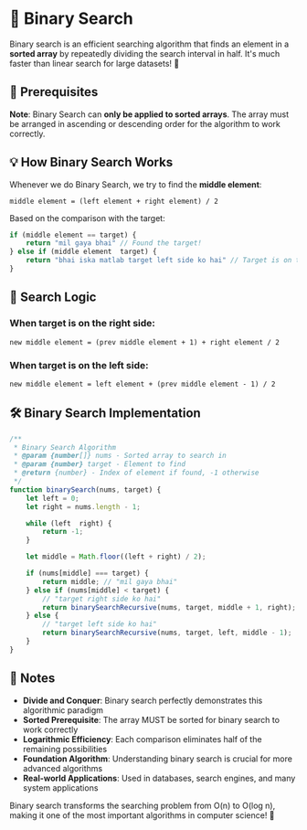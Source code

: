# 🎯 Binary Search

Binary search is an efficient searching algorithm that finds an element in a **sorted array** by repeatedly dividing the search interval in half. It's much faster than linear search for large datasets! 🚀

## 📝 Prerequisites

**Note**: Binary Search can **only be applied to sorted arrays**. The array must be arranged in ascending or descending order for the algorithm to work correctly.

## 💡 How Binary Search Works

Whenever we do Binary Search, we try to find the **middle element**:

```
middle element = (left element + right element) / 2
```

Based on the comparison with the target:

```js
if (middle element == target) {
    return "mil gaya bhai" // Found the target!
} else if (middle element  target) {
    return "bhai iska matlab target left side ko hai" // Target is on the left side
}
```

## 🔄 Search Logic

### When target is on the **right side**:

```
new middle element = (prev middle element + 1) + right element / 2
```

### When target is on the **left side**:

```
new middle element = left element + (prev middle element - 1) / 2
```

## 🛠️ Binary Search Implementation

```js
/**
 * Binary Search Algorithm
 * @param {number[]} nums - Sorted array to search in
 * @param {number} target - Element to find
 * @return {number} - Index of element if found, -1 otherwise
 */
function binarySearch(nums, target) {
    let left = 0;
    let right = nums.length - 1;

    while (left  right) {
        return -1;
    }

    let middle = Math.floor((left + right) / 2);

    if (nums[middle] === target) {
        return middle; // "mil gaya bhai"
    } else if (nums[middle] < target) {
        // "target right side ko hai"
        return binarySearchRecursive(nums, target, middle + 1, right);
    } else {
        // "target left side ko hai"
        return binarySearchRecursive(nums, target, left, middle - 1);
    }
}
```

## 📝 Notes

- **Divide and Conquer**: Binary search perfectly demonstrates this algorithmic paradigm
- **Sorted Prerequisite**: The array MUST be sorted for binary search to work correctly
- **Logarithmic Efficiency**: Each comparison eliminates half of the remaining possibilities
- **Foundation Algorithm**: Understanding binary search is crucial for more advanced algorithms
- **Real-world Applications**: Used in databases, search engines, and many system applications

Binary search transforms the searching problem from O(n) to O(log n), making it one of the most important algorithms in computer science! 🌟
